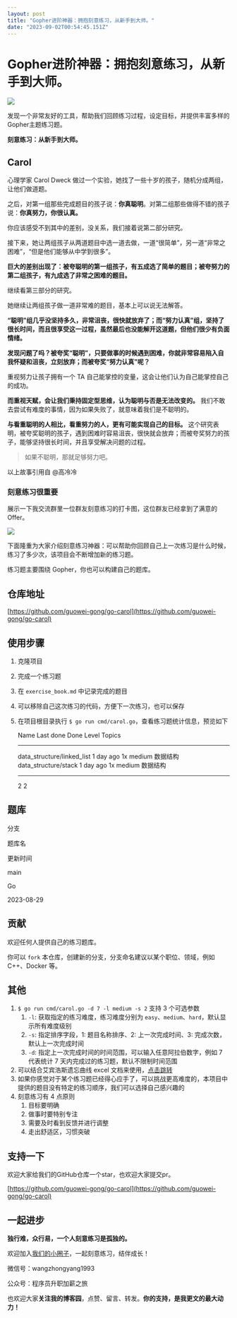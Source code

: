```yaml
---
layout: post
title: "Gopher进阶神器：拥抱刻意练习，从新手到大师。"
date: "2023-09-02T00:54:45.151Z"
---
```

Gopher进阶神器：拥抱刻意练习，从新手到大师。
=========================

![](https://files.mdnice.com/user/36414/cee983ae-f82c-4732-a276-5479ce8eb90d.png)

发现一个非常友好的工具，帮助我们回顾练习过程，设定目标，并提供丰富多样的Gopher主题练习题。

**刻意练习：从新手到大师。**

Carol
-----

心理学家 Carol Dweck 做过一个实验，她找了一些十岁的孩子，随机分成两组，让他们做道题。

之后，对第一组那些完成题目的孩子说：**你真聪明**。对第二组那些做得不错的孩子说：**你真努力，你很认真。**

你应该感受不到其中的差别，没关系，我们接着说第二部分研究。

接下来，她让两组孩子从两道题目中选一道去做，一道“很简单”，另一道“非常之困难”，“但是他们能够从中学到很多”。

**巨大的差别出现了：被夸聪明的第一组孩子，有五成选了简单的题目；被夸努力的第二组孩子，有九成选了非常之困难的题目。**

继续看第三部分的研究。

她继续让两组孩子做一道非常难的题目，基本上可以说无法解答。

**“聪明”组几乎没坚持多久，非常沮丧，很快就放弃了；而“努力认真”组，坚持了很长时间，而且很享受这一过程，虽然最后也没能解开这道题，但他们很少有负面情绪。**

**发现问题了吗？被夸奖“聪明”，只要做事的时候遇到困难，你就非常容易陷入自我怀疑和沮丧，立刻放弃；而被夸奖“努力认真”呢？**

重视努力让孩子拥有一个 TA 自己能掌控的变量，这会让他们认为自己能掌控自己的成功。

**而重视天赋，会让我们秉持固定型思维，认为聪明与否是无法改变的。** 我们不敢去尝试有难度的事情，因为如果失败了，就意味着我们是不聪明的。

**与看重聪明的人相比，看重努力的人，更有可能实现自己的目标。** 这个研究表明，被夸奖聪明的孩子，遇到困难时容易沮丧，很快就会放弃；而被夸奖努力的孩子，能够坚持很长时间，并且享受解决问题的过程。

> 如果不聪明，那就足够努力吧。

以上故事引用自 @高冷冷

### 刻意练习很重要

展示一下我交流群里一位群友刻意练习的打卡图，这位群友已经拿到了满意的Offer。

![](https://p3-juejin.byteimg.com/tos-cn-i-k3u1fbpfcp/6ecc0323bf4c49529380034edb85f71b~tplv-k3u1fbpfcp-jj-mark:0:0:0:0:q75.image#?w=1231&h=758&s=166653&e=png&b=e3e3e3)

下面隆重为大家介绍刻意练习神器：可以帮助你回顾自己上一次练习是什么时候，练习了多少次，该项目会不断增加新的练习题。

练习题主要围绕 Gopher，你也可以构建自己的题库。

仓库地址
----

[https://github.com/guowei-gong/go-carol](https://github.com/guowei-gong/go-carol)

使用步骤
----

1.  克隆项目
2.  完成一个练习题
3.  在 `exercise_book.md` 中记录完成的题目
4.  可以移除自己这次练习的代码，方便下一次练习，也可以保存
5.  在项目根目录执行 `$ go run cmd/carol.go`，查看练习题统计信息，预览如下

    Name                        Last done   Done  Level   Topics
    ----                        ---------   ----  -----   ------
    data_structure/linked_list  1 day ago     1x  medium  数据结构
    data_structure/stack        1 day ago     1x  medium  数据结构
    ----                                    ----
    2                                          2
    

题库
--

分支

题库名

更新时间

main

Go

2023-08-29

贡献
--

欢迎任何人提供自己的练习题库。

你可以 `fork` 本仓库，创建新的分支，分支命名建议以某个职位、领域，例如 C++、Docker 等。

其他
--

1.  `$ go run cmd/carol.go -d 7 -l medium -s 2` 支持 3 个可选参数
    1.  `-l`: 获取指定的练习难度，练习难度分别为 `easy`、`medium`、`hard`，默认显示所有难度级别
    2.  `-s`: 指定排序字段，1: 题目名称排序、2: 上一次完成时间、3: 完成次数，默认上一次完成时间
    3.  `-d`: 指定上一次完成时间的时间范围，可以输入任意阿拉伯数字，例如 7 代表统计 7 天内完成过的练习题，默认不限制时间范围
2.  可以结合艾宾浩斯遗忘曲线 excel 文档来使用，[点击跳转](http://www.xuexili.com/jiyili/1351.html "点击跳转")
3.  如果你感觉对于某个练习题已经得心应手了，可以挑战更高难度的，本项目中提供的题目没有特定的练习顺序，我们可以选择自己感兴趣的
4.  刻意练习有 4 点原则
    1.  目标要明确
    2.  做事时要特别专注
    3.  需要及时看到反馈并进行调整
    4.  走出舒适区，习惯突破

支持一下
----

欢迎大家给我们的GitHub仓库一个star，也欢迎大家提交pr。

[https://github.com/guowei-gong/go-carol](https://github.com/guowei-gong/go-carol)

一起进步
----

**​独行难，众行易，一个人刻意练习是​孤独的。**

欢迎加入[我们的小圈子](https://mp.weixin.qq.com/s/IUsfZGiOPtFIB1GBr10l7g?scene=25#wechat_redirect)，一起刻意练习，结伴成长！

微信号：wangzhongyang1993

公众号：程序员升职加薪之旅

也欢迎大家**关注我的博客园**，点赞、留言、转发。**你的支持，是我更文的最大动力！**